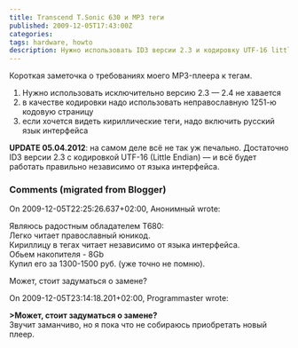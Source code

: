 ```yaml
---
title: Transcend T.Sonic 630 и MP3 теги
published: 2009-12-05T17:43:00Z
categories: 
tags: hardware, howto
description: Нужно использовать ID3 версии 2.3 и кодировку UTF-16 little endian или CP1251.
---
```


Короткая заметочка о требованиях моего MP3-плеера к тегам.

<ol><li>Нужно использовать исключительно версию 2.3 — 2.4 не хавается</li><li>в качестве кодировки надо использовать неправославную 1251-ю кодовую страницу</li><li>если хочется видеть кириллические теги, надо включить русский язык интерфейса</li></ol>

<b>UPDATE 05.04.2012</b>: на самом деле всё не так уж печально. Достаточно ID3 версии 2.3 с кодировкой UTF-16 (Little Endian) — и всё будет работать правильно независимо от языка интерфейса.


<h3 id='hakyll-convert-comments-title'>Comments (migrated from Blogger)</h3>
<div class='hakyll-convert-comment'>
<p class='hakyll-convert-comment-date'>On 2009-12-05T22:25:26.637+02:00, Анонимный wrote:</p>
<p class='hakyll-convert-comment-body'>
Являюсь радостным обладателем T680:<br/>
Легко читает православный юникод.<br/>
Кириллицу в тегах читает независимо от языка интерфейса.<br/>
Обьем накопителя - 8Gb<br/>
Купил его за 1300-1500 руб. (уже точно не помню).

Может, стоит задуматься о замене?
</p>
</div>

<div class='hakyll-convert-comment'>
<p class='hakyll-convert-comment-date'>On 2009-12-05T23:14:18.201+02:00, Programmaster wrote:</p>
<p class='hakyll-convert-comment-body'>
<b>&gt;Может, стоит задуматься о замене?</b><br/>
Звучит заманчиво, но я пока что не собираюсь приобретать новый плеер.
</p>
</div>



